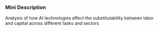 ### Mini Description

Analysis of how AI technologies affect the substitutability between labor and capital across different tasks and sectors

